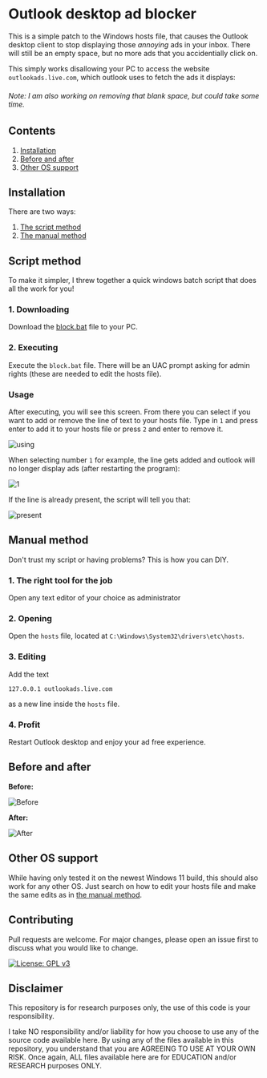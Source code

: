 # Outlook desktop ad blocker

This is a simple patch to the Windows hosts file, that causes the Outlook desktop client to stop displaying those *annoying* ads in your inbox. There will still be an empty space, but no more ads that you accidentially click on.

This simply works disallowing your PC to access the website `outlookads.live.com`, which outlook uses to fetch the ads it displays:

###### Note: I am also working on removing that blank space, but could take some time.

## Contents

1. [Installation](#installation)
2. [Before and after](#before-and-after)
3. [Other OS support](#other-os-support)

## Installation

There are two ways:

1. [The script method](#script-method)
2. [The manual method](#manual-method)

## Script method

To make it simpler, I threw together a quick windows batch script that does all the work for you!

### 1. Downloading

Download the [block.bat](https://github.com/Pyenb/Outlook-desktop-ad-blocker/blob/main/block.bat) file to your PC.

### 2. Executing

Execute the `block.bat` file. There will be an UAC prompt asking for admin rights (these are needed to edit the hosts file).

### Usage

After executing, you will see this screen. From there you can select if you want to add or remove the line of text to your hosts file. Type in `1` and press enter to add it to your hosts file or press `2` and enter to remove it.

![using](https://i.ibb.co/V2Pspn6/1.png)

When selecting number `1` for example, the line gets added and outlook will no longer display ads (after restarting the program):

![1](https://i.ibb.co/0QmKP5k/2.png)

If the line is already present, the script will tell you that:

![present](https://i.ibb.co/7VPQ08r/3.png)

## Manual method

Don't trust my script or having problems? This is how you can DIY.

### 1. The right tool for the job

Open any text editor of your choice as administrator

### 2. Opening

Open the `hosts` file, located at `C:\Windows\System32\drivers\etc\hosts`.

### 3. Editing

Add the text 

```127.0.0.1 outlookads.live.com```

as a new line inside the `hosts` file.

### 4. Profit

Restart Outlook desktop and enjoy your ad free experience.

## Before and after

**Before:**

![Before](https://i.ibb.co/1nDYYXx/4.png)

**After:**

![After](https://i.ibb.co/dG89q6Y/5.png)

## Other OS support

While having only tested it on the newest Windows 11 build, this should also work for any other OS. Just search on how to edit your hosts file and make the same edits as in [the manual method](#manual-method).

## Contributing
Pull requests are welcome. For major changes, please open an issue first to discuss what you would like to change.

[![License: GPL v3](https://img.shields.io/badge/License-GPLv3-blue.svg)](https://www.gnu.org/licenses/gpl-3.0)

## Disclaimer
This repository is for research purposes only, the use of this code is your responsibility.

I take NO responsibility and/or liability for how you choose to use any of the source code available here. By using any of the files available in this repository, you understand that you are AGREEING TO USE AT YOUR OWN RISK. Once again, ALL files available here are for EDUCATION and/or RESEARCH purposes ONLY.
